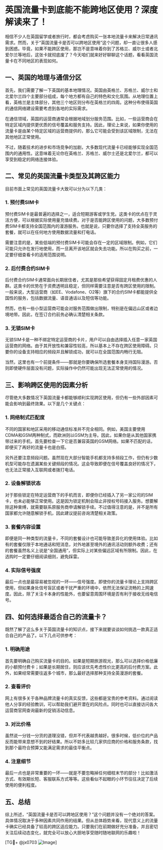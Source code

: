 # 英国流量卡到底能不能跨地区使用？深度解读来了！

相信不少人在英国留学或者旅行时，都会考虑购买一张本地流量卡来解决日常通讯需求。然而，关于“英国流量卡是否可以跨地区使用”这个问题，却一直让很多人感到困惑。毕竟，如果不能跨区使用，那岂不是意味着你到了苏格兰、威尔士或者北爱尔兰等地后，这张卡就彻底废了？今天咱们就来好好聊聊这个话题，看看英国流量卡在不同地区的表现如何。

## 一、英国的地理与通信分区

首先，我们需要了解一下英国的基本地理情况。英国由英格兰、苏格兰、威尔士和北爱尔兰四个主要部分组成，每个地方都有自己的特色和文化氛围。从地理位置上看，英格兰是主体部分，其他三个地区则分布在英格兰的四周。这种分布使得英国的通信网络建设需要考虑到各地的实际需求。

在通信领域，英国的运营商通常会根据地域划分服务范围。比如，一些运营商会在特定区域内提供更优质的信号覆盖和服务支持。因此，理论上来说，如果你使用的流量卡是由某个特定区域的运营商提供的，那么它可能会受到该区域限制，无法在其他地区正常使用。

不过，随着技术的进步和市场竞争的加剧，大多数现代流量卡已经能够实现全国范围内的通用性。这意味着无论你在英格兰、苏格兰、威尔士还是北爱尔兰，都可以享受到稳定的网络连接体验。

## 二、常见的英国流量卡类型及其跨区能力

目前市面上常见的英国流量卡大致可以分为以下几类：

### 1. 预付费SIM卡
预付费SIM卡是最普遍的选择之一，适合短期游客或学生党。这类卡的优点在于灵活方便，可以根据实际使用量充值续费。对于是否能跨区使用的问题，大多数预付费SIM卡都支持全国范围内的漫游服务。也就是说，只要你选择了支持全英服务的套餐，就可以在任何地方使用数据流量和打电话。

需要注意的是，某些低端的预付费SIM卡可能会存在一定的区域限制。例如，它们可能只允许在发行地使用，而一旦离开该地区就会失去功能。所以在购买之前，一定要仔细查看卡的适用范围说明。

### 2. 后付费合约SIM卡
后付费合约SIM卡通常面向长期居住者，尤其是那些希望获得固定月租费优惠的人群。这类卡的优势在于资费透明且稳定，但同样需要注意是否有跨区使用的限制。一般来说，大型运营商（如EE、Vodafone、O2等）旗下的合约SIM卡都能提供全国性的服务，包括数据流量、语音通话以及短信等功能。

然而，也有一些小型运营商可能会对服务范围做出限制，特别是在偏远山区或者边境地带。因此，在签订合约前务必确认清楚相关条款。

### 3. 无锁SIM卡
无锁SIM卡是一种不绑定特定运营商的卡片，用户可以自由选择插入任意一家英国运营商的网络。由于其开放性和兼容性较高，所以基本上不存在跨区使用障碍。只要你的设备支持相应的频段并且解锁成功，就可以在全国范围内畅行无阻。

当然，这里也有一个前提条件——那就是你要确保所选套餐本身支持国际漫游。否则即使硬件层面没有问题，实际操作中仍然可能出现无法正常使用的情况。

## 三、影响跨区使用的因素分析

尽管绝大多数情况下英国流量卡都能够顺利实现跨区使用，但仍有一些外部因素可能会影响到最终效果。以下是几个关键点：

### 1. 网络制式匹配度
不同的国家和地区采用的移动通信标准并不完全相同。例如，美国主要使用CDMA和GSM两种制式，而欧洲则以GSM为主导。因此，如果你是从其他国家携带过来的手机，首先要检查一下它是否兼容英国的GSM网络。如果不匹配的话，即便买了再好的流量卡也是白搭。

另外还要注意频段问题。虽然现在大部分智能手机都支持多频段工作，但仍有少数机型可能存在遗漏某些关键频段的情况。这会导致即便在信号覆盖良好的情况下，也无法正常接入互联网或者拨打电话。

### 2. 设备解锁状态
对于那些锁定在特定运营商下的手机而言，即便你已经插入了另一家公司的SIM卡，也未必能够正常使用。这是因为锁定机制会阻止非授权号码接入服务。想要解除这种束缚，就需要联系原服务商申请解锁手续。不过值得注意的是，并不是所有国家都允许随意解锁手机，因此建议提前咨询清楚相关政策。

### 3. 套餐内容设置
即便是同一种类型的流量卡，不同的套餐设计也可能导致差异化的使用体验。比如有的套餐仅限于本地通话和短消息，对外地甚至境外的通讯活动则额外收费；还有的套餐虽然名义上说是“全国通用”，但实际上对某些偏远区域有所限制。因此，在选购时一定要仔细阅读细则，避免踩雷。

### 4. 实际信号强度
最后一点也是最容易被忽视的一环——信号强度。即使你的流量卡理论上支持跨区使用，但如果身处信号盲区或者干扰严重的环境中，依然无法保证流畅的上网速度。因此，除了关注卡本身的性能外，也要留意周围环境是否有利于接收无线电信号。

## 四、如何选择最适合自己的流量卡？

既然了解了这么多关于英国流量卡的知识点，接下来就要谈谈如何挑选一款真正适合自己的产品了。以下几点可供参考：

### 1. 明确用途
首先要明确自己购买流量卡的目的。如果是短期旅游观光，那么可以选择价格低廉的小额预付费卡；如果是长期居住，则应该优先考虑性价比更高的后付费方案。此外，如果经常需要往返多个城市，那么最好选择那种支持全英漫游的套餐。

### 2. 查看评价
网上有很多关于各种品牌流量卡的真实反馈，这些都是宝贵的参考资料。通过阅读他人分享的经验教训，可以帮助我们避开潜在的风险点。同时也可以直接访问各大运营商官网查询最新的促销活动信息。

### 3. 对比价格
虽然说一分钱一分货的道理没错，但并不代表越贵越好。很多时候，低价位的产品反而能带来意想不到的好结果。所以不妨多比较几家供应商的价格和服务条款，找到那个最符合预算又能满足需求的最佳平衡点。

### 4. 注意细节
最后一点也是非常重要的一环——就是不要忽略掉任何细枝末节的部分！比如激活方式、有效期长短、客服联系方式等等。这些看似不起眼的小环节往往决定了后续使用的便利程度。

## 五、总结

综上所述，“英国流量卡是否可以跨地区使用？”这个问题并没有一个绝对的答案。具体情况取决于多种因素共同作用的结果。但从总体趋势来看，现代意义上的流量卡确实已经具备了较高的跨区适应能力。只要我们在前期做好充分准备，并且密切关注后续动态变化，就完全可以放心大胆地享受随时随地联网的乐趣啦！

[TG💪+ @jx0703 ![Image](https://github.com/user-attachments/assets/dbca1d08-cadb-493c-b0ec-ad6f7a83f270)]